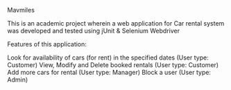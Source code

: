 Mavmiles

This is an academic project wherein a web application for Car rental system was developed and tested using jUnit & Selenium Webdriver

Features of this application:

Look for availability of cars (for rent) in the specified dates (User type: Customer)
View, Modify and Delete booked rentals (User type: Customer)
Add more cars for rental (User type: Manager)
Block a user (User type: Admin)

